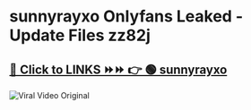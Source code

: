 
 # sunnyrayxo Onlyfans Leaked - Update Files zz82j

## <h2><a href="https://clipsfans.com/sunnyrayxo&ref=git">🔗 Click to LINKS ⏩⏩ 👉 🟢 sunnyrayxo </a></h2>

<a href="https://clipsfans.com/sunnyrayxo&ref=git" rel="nofollow" data-target="animated-image.originalLink"><img src="https://i.ibb.co.com/xMMVF88/686577567.gif" alt="Viral Video Original" style="max-width: 100%; display: inline-block;" data-target="animated-image.originalImage"></a>

